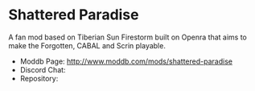 # Shattered Paradise

A fan mod based on Tiberian Sun Firestorm built on Openra that aims to make the Forgotten, CABAL and Scrin playable.

* Moddb Page: http://www.moddb.com/mods/shattered-paradise
* Discord Chat: 
* Repository: 
